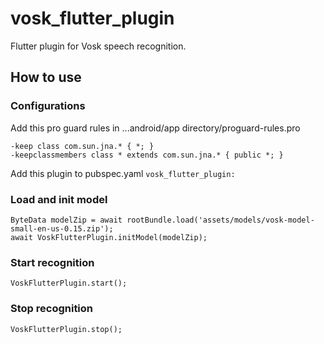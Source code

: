 # vosk_flutter_plugin

Flutter plugin for Vosk speech recognition.

## How to use

### Configurations
Add this pro guard rules in ...android/app directory/proguard-rules.pro
```
-keep class com.sun.jna.* { *; }
-keepclassmembers class * extends com.sun.jna.* { public *; }
```

Add this plugin to pubspec.yaml
```vosk_flutter_plugin:```

### Load and init model
```
ByteData modelZip = await rootBundle.load('assets/models/vosk-model-small-en-us-0.15.zip');
await VoskFlutterPlugin.initModel(modelZip);
```

### Start recognition
```
VoskFlutterPlugin.start();
```

### Stop recognition
```
VoskFlutterPlugin.stop();
```

